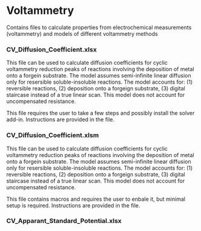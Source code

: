 # Voltammetry
Contains files to calculate properties from electrochemical measurements (voltammetry) and models of different voltammetry methods

### CV_Diffusion_Coefficient.xlsx
This file can be used to calculate diffusion coefficients for cyclic voltammetry reduction peaks of reactions involving the deposition of metal onto a forgein substrate.  The model assumes semi-infinite linear diffusion only for resersible soluble-insoluble reactions. The model accounts for: (1) reversible reactions, (2) deposition onto a forgeign substrate, (3) digital staircase instead of a true linear scan. This model does not account for uncompensated resistance.

This file requires the user to take a few steps and possibly install the solver add-in. Instructions are provided in the file.

### CV_Diffusion_Coefficient.xlsm
This file can be used to calculate diffusion coefficients for cyclic voltammetry reduction peaks of reactions involving the deposition of metal onto a forgein substrate.  The model assumes semi-infinite linear diffusion only for resersible soluble-insoluble reactions. The model accounts for: (1) reversible reactions, (2) deposition onto a forgeign substrate, (3) digital staircase instead of a true linear scan. This model does not account for uncompensated resistance.

This file contains macros and requires the user to enbale it, but minimal setup is required. Instructions are provided in the file.

### CV_Apparant_Standard_Potential.xlsx
